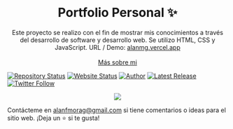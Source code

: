 <!-- PROJECT LOGO -->
<br />
<p align="center">
  <h1 align="center">Portfolio Personal ✨</h1>

  <p align="center">
    Este proyecto se realizo con el fin de mostrar mis conocimientos a través del desarrollo de software y desarrollo web. Se utilizo HTML, CSS y JavaScript. URL / Demo: 
    <a href="https://alanmg.vercel.app/">alanmg.vercel.app</a>
    <br />
    <br />
    <a href="https://alanmg.vercel.app/">Más sobre mi</a>
  </p>
</p>

[![Repository Status](https://img.shields.io/badge/Repository%20Status-Maintained-dark%20green.svg?style=for-the-badge)](https://github.com/alanmgg/Portfolio-personal)
[![Website Status](https://img.shields.io/badge/Website%20Status-Online-green?style=for-the-badge)](https://alanmg.vercel.app/)
[![Author](https://img.shields.io/badge/Author-Alan%20Francisco%20Mora%20G-blue.svg?style=for-the-badge)](https://github.com/alanmgg)
[![Latest Release](https://img.shields.io/badge/Latest%20Release-21%20Jun%202022-yellow.svg?style=for-the-badge)](https://github.com/alanmgg/Portfolio-personal/commits/main)
[![Twitter Follow](https://img.shields.io/twitter/follow/alanmgggg?color=ffcc66&logo=twitter&logoColor=ffffff&style=for-the-badge)](https://twitter.com/alanmgggg)

<p align="center">
  <kbd>
    <img src="portfolio-personal.gif"></img>
  </kbd>
</p>

Contácteme en alanfmorag@gmail.com si tiene comentarios o ideas para el sitio web. ¡Deja un ⭐ si te gusta!